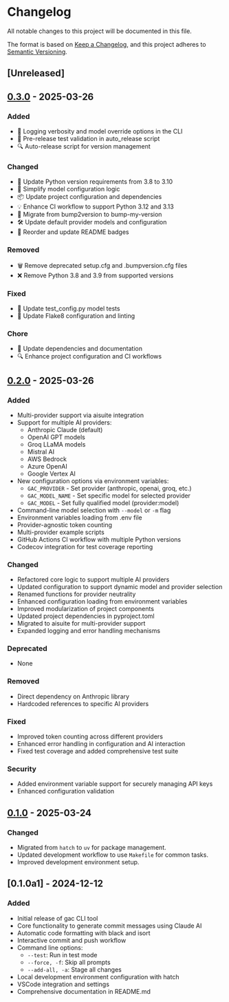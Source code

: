<!-- markdownlint-disable MD024-->

# Changelog

All notable changes to this project will be documented in this file.

The format is based on [Keep a Changelog](https://keepachangelog.com/en/1.0.0/),
and this project adheres to [Semantic Versioning](https://semver.org/spec/v2.0.0.html).

## [Unreleased]

## [0.3.0] - 2025-03-26

### Added

- 🚀 Logging verbosity and model override options in the CLI
- 🔧 Pre-release test validation in auto_release script
- 🔍 Auto-release script for version management

### Changed

- 🔄 Update Python version requirements from 3.8 to 3.10
- 🚧 Simplify model configuration logic
- 📦 Update project configuration and dependencies
- 💡 Enhance CI workflow to support Python 3.12 and 3.13
- 🔧 Migrate from bump2version to bump-my-version
- 🛠️ Update default provider models and configuration
- 📝 Reorder and update README badges

### Removed

- 🗑️ Remove deprecated setup.cfg and .bumpversion.cfg files
- ❌ Remove Python 3.8 and 3.9 from supported versions

### Fixed

- 🐛 Update test_config.py model tests
- 🔧 Update Flake8 configuration and linting

### Chore

- 📝 Update dependencies and documentation
- 🔍 Enhance project configuration and CI workflows

## [0.2.0] - 2025-03-26

### Added

- Multi-provider support via aisuite integration
- Support for multiple AI providers:
  - Anthropic Claude (default)
  - OpenAI GPT models
  - Groq LLaMA models
  - Mistral AI
  - AWS Bedrock
  - Azure OpenAI
  - Google Vertex AI
- New configuration options via environment variables:
  - `GAC_PROVIDER` - Set provider (anthropic, openai, groq, etc.)
  - `GAC_MODEL_NAME` - Set specific model for selected provider
  - `GAC_MODEL` - Set fully qualified model (provider:model)
- Command-line model selection with `--model` or `-m` flag
- Environment variables loading from .env file
- Provider-agnostic token counting
- Multi-provider example scripts
- GitHub Actions CI workflow with multiple Python versions
- Codecov integration for test coverage reporting

### Changed

- Refactored core logic to support multiple AI providers
- Updated configuration to support dynamic model and provider selection
- Renamed functions for provider neutrality
- Enhanced configuration loading from environment variables
- Improved modularization of project components
- Updated project dependencies in pyproject.toml
- Migrated to aisuite for multi-provider support
- Expanded logging and error handling mechanisms

### Deprecated

- None

### Removed

- Direct dependency on Anthropic library
- Hardcoded references to specific AI providers

### Fixed

- Improved token counting across different providers
- Enhanced error handling in configuration and AI interaction
- Fixed test coverage and added comprehensive test suite

### Security

- Added environment variable support for securely managing API keys
- Enhanced configuration validation

## [0.1.0] - 2025-03-24

### Changed

- Migrated from `hatch` to `uv` for package management.
- Updated development workflow to use `Makefile` for common tasks.
- Improved development environment setup.

## [0.1.0a1] - 2024-12-12

### Added

- Initial release of gac CLI tool
- Core functionality to generate commit messages using Claude AI
- Automatic code formatting with black and isort
- Interactive commit and push workflow
- Command line options:
  - `--test`: Run in test mode
  - `--force, -f`: Skip all prompts
  - `--add-all, -a`: Stage all changes
- Local development environment configuration with hatch
- VSCode integration and settings
- Comprehensive documentation in README.md

[0.3.0]: https://github.com/cellwebb/gac/releases/tag/v0.3.0
[0.2.0]: https://github.com/cellwebb/gac/releases/tag/v0.2.0
[0.1.0]: https://github.com/cellwebb/gac/releases/tag/v0.1.0
